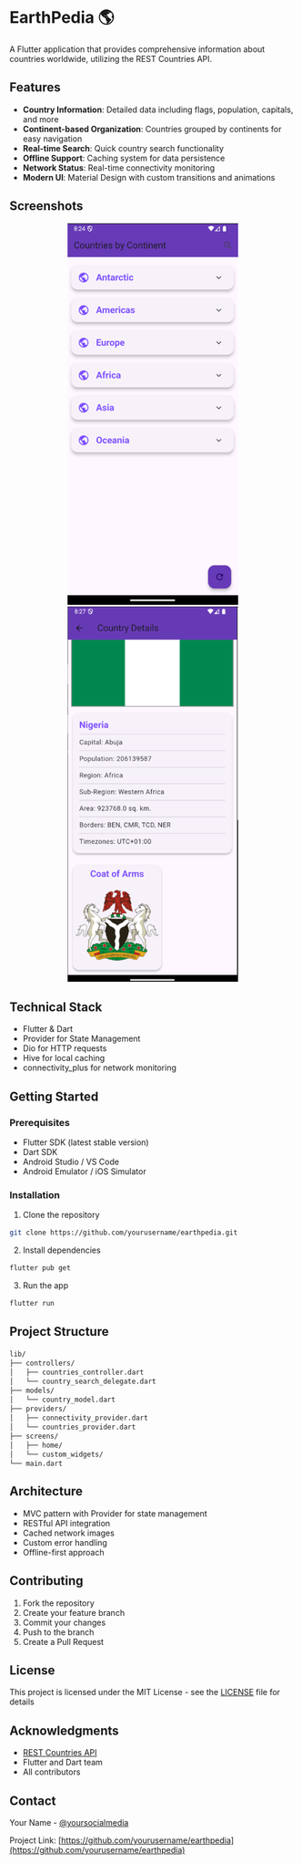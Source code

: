 # EarthPedia 🌎

A Flutter application that provides comprehensive information about countries worldwide, utilizing the REST Countries API.

## Features

- **Country Information**: Detailed data including flags, population, capitals, and more
- **Continent-based Organization**: Countries grouped by continents for easy navigation
- **Real-time Search**: Quick country search functionality
- **Offline Support**: Caching system for data persistence
- **Network Status**: Real-time connectivity monitoring
- **Modern UI**: Material Design with custom transitions and animations

## Screenshots

<div align="center">
  <img src="screenshots/home_screen.png" width="300" alt="Home Screen"/>
  <img src="screenshots/country_details.png" width="300" alt="Country Details"/>
</div>

## Technical Stack

- Flutter & Dart
- Provider for State Management
- Dio for HTTP requests
- Hive for local caching
- connectivity_plus for network monitoring

## Getting Started

### Prerequisites
- Flutter SDK (latest stable version)
- Dart SDK
- Android Studio / VS Code
- Android Emulator / iOS Simulator

### Installation

1. Clone the repository
```bash
git clone https://github.com/yourusername/earthpedia.git
```

2. Install dependencies
```bash
flutter pub get
```

3. Run the app
```bash
flutter run
```

## Project Structure
```
lib/
├── controllers/
│   ├── countries_controller.dart
│   └── country_search_delegate.dart
├── models/
│   └── country_model.dart
├── providers/
│   ├── connectivity_provider.dart
│   └── countries_provider.dart
├── screens/
│   ├── home/
│   └── custom_widgets/
└── main.dart
```

## Architecture

- MVC pattern with Provider for state management
- RESTful API integration
- Cached network images
- Custom error handling
- Offline-first approach

## Contributing

1. Fork the repository
2. Create your feature branch
3. Commit your changes
4. Push to the branch
5. Create a Pull Request

## License

This project is licensed under the MIT License - see the [LICENSE](LICENSE) file for details

## Acknowledgments

- [REST Countries API](https://restcountries.com)
- Flutter and Dart team
- All contributors

## Contact

Your Name - [@yoursocialmedia](https://twitter.com/yourusername)

Project Link: [https://github.com/yourusername/earthpedia](https://github.com/yourusername/earthpedia)
